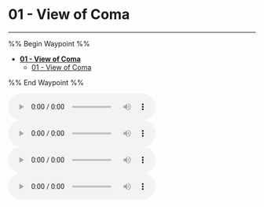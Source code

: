 # 01 - View of Coma

---

%% Begin Waypoint %%

- **[01 - View of Coma](../../../../..//The%20Project/Automated%20MIDI%20Files/01%20-%20View%20of%20Coma%20MIDI%20Layers/01%20-%20View%20of%20Coma/01%20-%20View%20of%20Coma.md)**
	- [01 - View of Coma](../../../../..//The%20Project/Automated%20MIDI%20Files/01%20-%20View%20of%20Coma%20MIDI%20Layers/01%20-%20View%20of%20Coma/01%20-%20View%20of%20Coma.md)

%% End Waypoint %%

![](../01%20-%20View%20of%20Coma_Bass.mid)  
![](../01%20-%20View%20of%20Coma_Drums.mid)  
![](../01%20-%20View%20of%20Coma_Other.mid)  
![](01%20-%20View%20of%20Coma_Vocals.mid)
